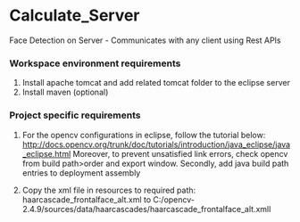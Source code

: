 # Calculate_Server
Face Detection on Server - Communicates with any client using Rest APIs


### Workspace environment requirements ###
1. Install apache tomcat and add related tomcat folder to the eclipse server
2. Install maven (optional)
 
### Project specific requirements ###
1. For the opencv configurations in eclipse, follow the tutorial below: 
http://docs.opencv.org/trunk/doc/tutorials/introduction/java_eclipse/java_eclipse.html
Moreover, to prevent unsatisfied link errors, check opencv from build path>order and export window. Secondly, add java build path entries to deployment assembly

2. Copy the xml file in resources to required path: haarcascade_frontalface_alt.xml to C:/opencv-2.4.9/sources/data/haarcascades/haarcascade_frontalface_alt.xmll
